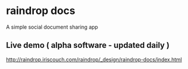# raindrop docs
 
A simple social document sharing app

## Live demo ( alpha software - updated daily )
http://raindrop.iriscouch.com/raindrop/_design/raindrop-docs/index.html